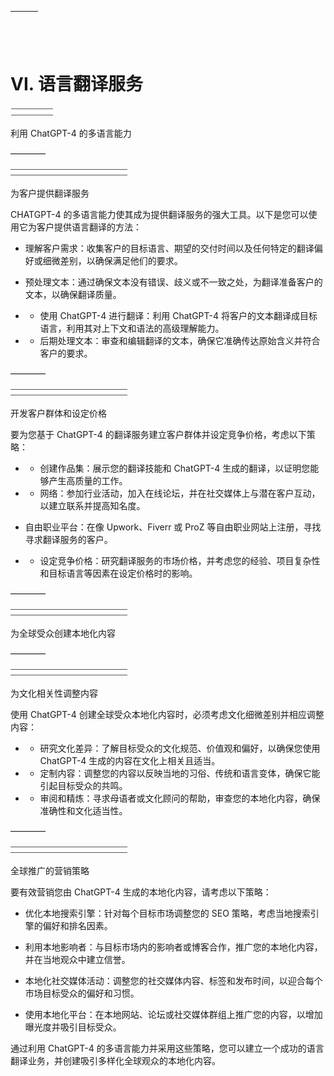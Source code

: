 | ![image](img/chapter_title_corner_decoration_left.png) |  | ![image](img/chapter_title_corner_decoration_right.png) |
| --- | --- | --- |

![image](img/chapter_title_above.png)

# VI. 语言翻译服务

![image](img/chapter_title_below.png)

利用 ChatGPT-4 的多语言能力

––––––––

![image](img/scene_break.png)

为客户提供翻译服务

CHATGPT-4 的多语言能力使其成为提供翻译服务的强大工具。以下是您可以使用它为客户提供语言翻译的方法：

+   理解客户需求：收集客户的目标语言、期望的交付时间以及任何特定的翻译偏好或细微差别，以确保满足他们的要求。

+   预处理文本：通过确保文本没有错误、歧义或不一致之处，为翻译准备客户的文本，以确保翻译质量。

+   -   使用 ChatGPT-4 进行翻译：利用 ChatGPT-4 将客户的文本翻译成目标语言，利用其对上下文和语法的高级理解能力。

+   -   后期处理文本：审查和编辑翻译的文本，确保它准确传达原始含义并符合客户的要求。

––––––––

![image](img/scene_break.png)

开发客户群体和设定价格

要为您基于 ChatGPT-4 的翻译服务建立客户群体并设定竞争价格，考虑以下策略：

+   -   创建作品集：展示您的翻译技能和 ChatGPT-4 生成的翻译，以证明您能够产生高质量的工作。

+   -   网络：参加行业活动，加入在线论坛，并在社交媒体上与潜在客户互动，以建立联系并提高知名度。

+   自由职业平台：在像 Upwork、Fiverr 或 ProZ 等自由职业网站上注册，寻找寻求翻译服务的客户。

+   -   设定竞争价格：研究翻译服务的市场价格，并考虑您的经验、项目复杂性和目标语言等因素在设定价格时的影响。

––––––––

![image](img/scene_break.png)

为全球受众创建本地化内容

––––––––

![image](img/scene_break.png)

为文化相关性调整内容

使用 ChatGPT-4 创建全球受众本地化内容时，必须考虑文化细微差别并相应调整内容：

+   -   研究文化差异：了解目标受众的文化规范、价值观和偏好，以确保您使用 ChatGPT-4 生成的内容在文化上相关且适当。

+   -   定制内容：调整您的内容以反映当地的习俗、传统和语言变体，确保它能引起目标受众的共鸣。

+   -   审阅和精炼：寻求母语者或文化顾问的帮助，审查您的本地化内容，确保准确性和文化适当性。

––––––––

![image](img/scene_break.png)

全球推广的营销策略

要有效营销您由 ChatGPT-4 生成的本地化内容，请考虑以下策略：

+   优化本地搜索引擎：针对每个目标市场调整您的 SEO 策略，考虑当地搜索引擎的偏好和排名因素。

+   利用本地影响者：与目标市场内的影响者或博客合作，推广您的本地化内容，并在当地观众中建立信誉。

+   本地化社交媒体活动：调整您的社交媒体内容、标签和发布时间，以迎合每个市场目标受众的偏好和习惯。

+   使用本地化平台：在本地网站、论坛或社交媒体群组上推广您的内容，以增加曝光度并吸引目标受众。

通过利用 ChatGPT-4 的多语言能力并采用这些策略，您可以建立一个成功的语言翻译业务，并创建吸引多样化全球观众的本地化内容。
